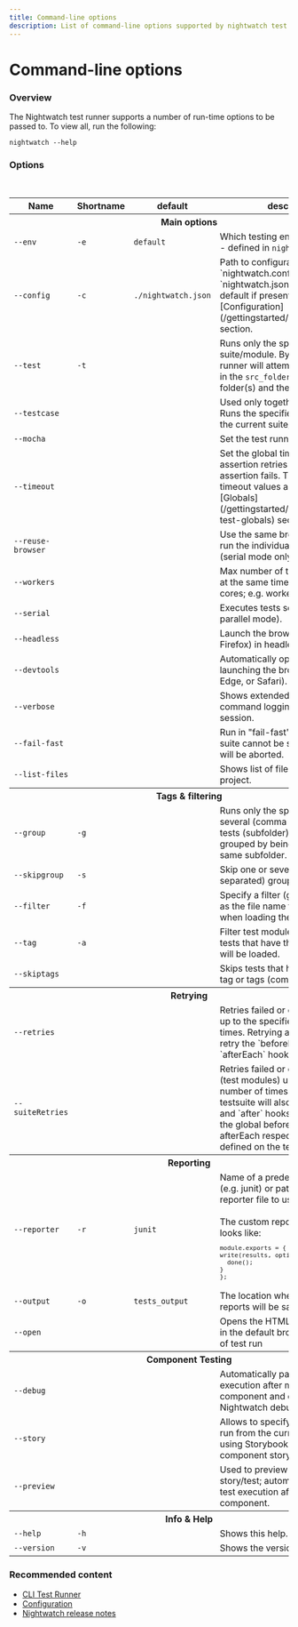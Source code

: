 ```yaml
---
title: Command-line options
description: List of command-line options supported by nightwatch test runner
---
```


<div class="page-header"><h1>Command-line options</h1></div>

### Overview

The Nightwatch test runner supports a number of run-time options to be passed to. To view all, run the following:

<pre><code class="language-bash">nightwatch --help</code></pre>

### Options

<div class="table-responsive">
  <table class="table table-bordered table-striped">
    <thead>
     <tr>
       <th style="width: 100px;">Name</th>
       <th style="width: 100px;">Shortname</th>
       <th style="width: 50px;">default</th>
       <th>description</th>
     </tr>
    </thead>
    <tbody>
      <tr><th colspan="4">Main options</th></tr>
      <tr>
        <td><code>--env</code></td>
        <td><code>-e</code></td>
        <td><code>default</code></td>
        <td>Which testing environment to use - defined in <code>nightwatch.json</code></td>
      </tr>
      <tr>
        <td><code>--config</code></td>
        <td><code>-c</code></td>
        <td><code>./nightwatch.json</code></td>
        <td>Path to configuration file; `nightwatch.conf.js` or `nightwatch.json` are read by default if present. Check the [Configuration](/gettingstarted/configuration/) section.</td>
      </tr>
      <tr>
        <td><code>--test</code></td>
        <td><code>-t</code></td>
        <td></td>
        <td>Runs only the specified test suite/module. By default the runner will attempt to run all tests in the <code>src_folders</code> settings folder(s) and their subfolders.</td>
      </tr>
      <tr>
        <td><code>--testcase</code></td>
        <td></td>
        <td></td>
        <td>Used only together with `--test`. Runs the specified testcase from the current suite/module.</td>
      </tr>
      <tr>
        <td><code>--mocha</code></td>
        <td></td>
        <td></td>
        <td>Set the test runner to use Mocha.</td>
      </tr>
      <tr>
        <td><code>--timeout</code></td>
        <td></td>
        <td></td>
        <td>Set the global timeout for assertion retries before an assertion fails. The various timeout values are defined in the [Globals](/gettingstarted/concepts/#using-test-globals) section.</td>
      </tr>
      <tr>
        <td><code>--reuse-browser</code></td>
        <td></td>
        <td></td>
        <td>Use the same browser session to run the individual test suites (serial mode only).</td>
      </tr>
      <tr>
        <td><code>--workers</code></td>
        <td></td>
        <td></td>
        <td>Max number of test files running at the same time (default: CPU cores; e.g. workers=4)</td>
      </tr>
      <tr>
        <td><code>--serial</code></td>
        <td></td>
        <td></td>
        <td>Executes tests serially (disables parallel mode).</td>
      </tr>
      <tr>
        <td><code>--headless</code></td>
        <td></td>
        <td></td>
        <td>Launch the browser (Chrome or Firefox) in headless mode.</td>
      </tr>
      <tr>
        <td><code>--devtools</code></td>
        <td></td>
        <td></td>
        <td>Automatically open devtools when launching the browser (Chrome, Edge, or Safari).</td>
      </tr>
      <tr>
        <td><code>--verbose</code></td>
        <td><code></code></td>
        <td></td>
        <td>Shows extended selenium command logging during the session.</td>
      </tr>
      <tr>
        <td><code>--fail-fast</code></td>
        <td></td>
        <td></td>
        <td>Run in "fail-fast" mode: if a test suite cannot be started, the rest will be aborted.</td>
      </tr>
      <tr>
        <td><code>--list-files</code></td>
        <td></td>
        <td></td>
        <td>Shows list of files present in the project.</td>
      </tr>
      <tr><th colspan="4">Tags & filtering</th></tr>
      <tr>
        <td><code>--group</code></td>
        <td><code>-g</code></td>
        <td></td>
        <td>Runs only the specified group or several (comma separated) of tests (subfolder). Tests are grouped by being placed in the same subfolder.</td>
      </tr>
      <tr>
        <td><code>--skipgroup</code></td>
        <td><code>-s</code></td>
        <td></td>
        <td>Skip one or several (comma separated) group of tests.</td>
      </tr>
      <tr>
        <td><code>--filter</code></td>
        <td><code>-f</code></td>
        <td></td>
        <td>Specify a filter (glob expression) as the file name format to use when loading the test files.</td>
      </tr>
      <tr>
        <td><code>--tag</code></td>
        <td><code>-a</code></td>
        <td></td>
        <td>Filter test modules by tags. Only tests that have the specified tags will be loaded.</td>
      </tr>
      <tr>
        <td><code>--skiptags</code></td>
        <td></td>
        <td></td>
        <td>Skips tests that have the specified tag or tags (comma separated).</td>
      </tr>
      <tr><th colspan="4">Retrying</th></tr>
      <tr>
        <td><code>--retries</code></td>
        <td></td>
        <td></td>
        <td>Retries failed or errored testcases up to the specified number of times. Retrying a testcase will also retry the `beforeEach` and `afterEach` hooks, if any.</td>
      </tr>
      <tr>
        <td><code>--suiteRetries</code></td>
        <td></td>
        <td></td>
        <td>Retries failed or errored testsuites (test modules) up to the specified number of times. Retrying a testsuite will also retry the `before` and `after` hooks (in addition to the global beforeEach and afterEach respectively), if any are defined on the testsuite.</td>
      </tr>
      <tr><th colspan="4">Reporting</th></tr>
      <tr>
        <td><code>--reporter</code></td>
        <td><code>-r</code></td>
        <td><code>junit</code></td>
        <td>Name of a predefined reporter (e.g. junit) or path to a custom reporter file to use.<br><br>
The custom reporter interface looks like:<br><code><pre>module.exports = {
write(results, options, done) {
  done();
}
};</pre></code></td>
      </tr>
      <tr>
        <td><code>--output</code></td>
        <td><code>-o</code></td>
        <td><code>tests_output</code></td>
        <td>The location where the JUnit XML reports will be saved.</td>
      </tr>
      <tr>
        <td><code>--open</code></td>
        <td><code></code></td>
        <td></td>
        <td>Opens the HTML report generated in the default browser at the end of test run</td>
      </tr>
      <tr><th colspan="4">Component Testing</th></tr>
      <tr>
        <td><code>--debug</code></td>
        <td><code></code></td>
        <td></td>
        <td>Automatically pause the test execution after mounting the component and open the Nightwatch debug REPL interface.</td>
      </tr>    
      <tr>
        <td><code>--story</code></td>
        <td><code></code></td>
        <td></td>
        <td>Allows to specify which story to run from the current file (when using Storybook or JSX written in component story format).</td>
      </tr>
      <tr>
        <td><code>--preview</code></td>
        <td><code></code></td>
        <td></td>
        <td>Used to preview a component story/test; automatically pause the test execution after mounting the component.</td>
      </tr>
      <tr><th colspan="4">Info &amp; Help</th></tr>
      <tr>
        <td><code>--help</code></td>
        <td><code>-h</code></td>
        <td></td>
        <td>Shows this help.</td>
      </tr>
      <tr>
        <td><code>--version</code></td>
        <td><code>-v</code></td>
        <td></td>
        <td>Shows the version number</td>
      </tr>
    <br>
    </tbody>
  </table>
</div>

### Recommended content
- [CLI Test Runner](/guide/running-tests/using-the-cli-test-runner.html)
- [Configuration](/guide/reference/settings.html)
- [Nightwatch release notes](/guide/overview/whats-new.html)


